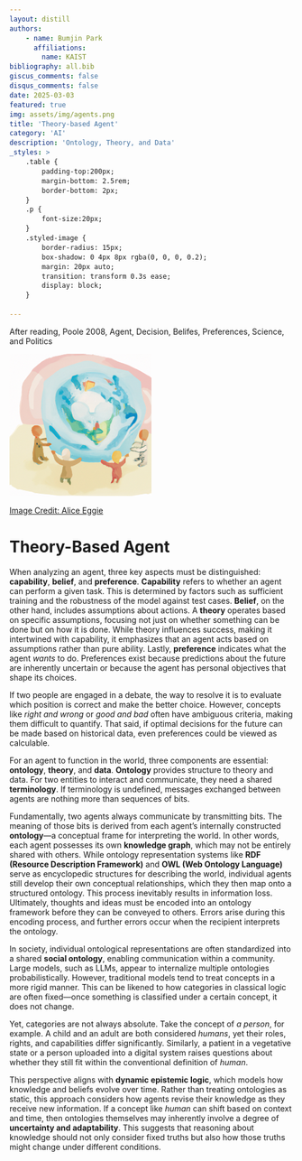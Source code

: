 ```yaml
---
layout: distill
authors: 
    - name: Bumjin Park
      affiliations:
        name: KAIST
bibliography: all.bib
giscus_comments: false
disqus_comments: false
date: 2025-03-03
featured: true
img: assets/img/agents.png
title: 'Theory-based Agent'
category: 'AI'
description: 'Ontology, Theory, and Data'
_styles: >
    .table {
        padding-top:200px;
        margin-bottom: 2.5rem;
        border-bottom: 2px;
    }
    .p {
        font-size:20px;
    }
    .styled-image {
        border-radius: 15px;
        box-shadow: 0 4px 8px rgba(0, 0, 0, 0.2);
        margin: 20px auto;
        transition: transform 0.3s ease;
        display: block;
    }

---
```


After reading, Poole 2008, Agent, Decision, Belifes, Preferences, Science, and Politics

<img src="/assets/img/agents.png" width="50%" height="auto" class="styled-image"/>

[Image Credit: Alice Eggie](https://www.instagram.com/aliceeggie)

# Theory-Based Agent

When analyzing an agent, three key aspects must be distinguished: **capability**, **belief**, and **preference**.  **Capability** refers to whether an agent can perform a given task. This is determined by factors such as sufficient training and the robustness of the model against test cases.   **Belief**, on the other hand, includes assumptions about actions. A **theory** operates based on specific assumptions, focusing not just on whether something can be done but on how it is done. While theory influences success, making it intertwined with capability, it emphasizes that an agent acts based on assumptions rather than pure ability.   Lastly, **preference** indicates what the agent *wants* to do. Preferences exist because predictions about the future are inherently uncertain or because the agent has personal objectives that shape its choices.  

If two people are engaged in a debate, the way to resolve it is to evaluate which position is correct and make the better choice. However, concepts like *right and wrong* or *good and bad* often have ambiguous criteria, making them difficult to quantify. That said, if optimal decisions for the future can be made based on historical data, even preferences could be viewed as calculable.  

For an agent to function in the world, three components are essential: **ontology**, **theory**, and **data**.  **Ontology** provides structure to theory and data. For two entities to interact and communicate, they need a shared **terminology**. If terminology is undefined, messages exchanged between agents are nothing more than sequences of bits.  

Fundamentally, two agents always communicate by transmitting bits. The meaning of those bits is derived from each agent’s internally constructed **ontology**—a conceptual frame for interpreting the world. In other words, each agent possesses its own **knowledge graph**, which may not be entirely shared with others. While ontology representation systems like **RDF (Resource Description Framework)** and **OWL (Web Ontology Language)** serve as encyclopedic structures for describing the world, individual agents still develop their own conceptual relationships, which they then map onto a structured ontology. This process inevitably results in information loss. Ultimately, thoughts and ideas must be encoded into an ontology framework before they can be conveyed to others. Errors arise during this encoding process, and further errors occur when the recipient interprets the ontology.  

In society, individual ontological representations are often standardized into a shared **social ontology**, enabling communication within a community. Large models, such as LLMs, appear to internalize multiple ontologies probabilistically. However, traditional models tend to treat concepts in a more rigid manner. This can be likened to how categories in classical logic are often fixed—once something is classified under a certain concept, it does not change.  

Yet, categories are not always absolute. Take the concept of *a person*, for example. A child and an adult are both considered *humans*, yet their roles, rights, and capabilities differ significantly. Similarly, a patient in a vegetative state or a person uploaded into a digital system raises questions about whether they still fit within the conventional definition of *human*.  

This perspective aligns with **dynamic epistemic logic**, which models how knowledge and beliefs evolve over time. Rather than treating ontologies as static, this approach considers how agents revise their knowledge as they receive new information. If a concept like *human* can shift based on context and time, then ontologies themselves may inherently involve a degree of **uncertainty and adaptability**. This suggests that reasoning about knowledge should not only consider fixed truths but also how those truths might change under different conditions.
